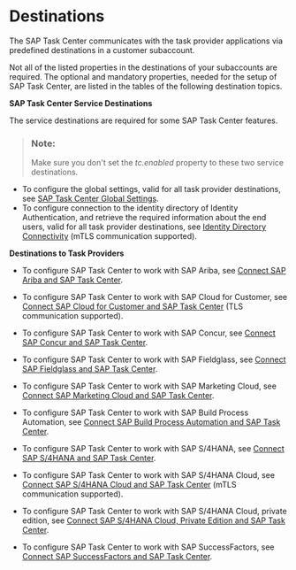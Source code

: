 <!-- loio34707338cdf94faa9ff2a684b16a8a5f -->

# Destinations

The SAP Task Center communicates with the task provider applications via predefined destinations in a customer subaccount.

Not all of the listed properties in the destinations of your subaccounts are required. The optional and mandatory properties, needed for the setup of SAP Task Center, are listed in the tables of the following destination topics.

**SAP Task Center Service Destinations**

The service destinations are required for some SAP Task Center features.

> ### Note:  
> Make sure you don't set the *tc.enabled* property to these two service destinations.

-   To configure the global settings, valid for all task provider destinations, see [SAP Task Center Global Settings](sap-task-center-global-settings-99e5302.md).
-   To configure connection to the identity directory of Identity Authentication, and retrieve the required information about the end users, valid for all task provider destinations, see [Identity Directory Connectivity](identity-directory-connectivity-3dcfba9.md) \(mTLS communication supported\).

**Destinations to Task Providers**

-   To configure SAP Task Center to work with SAP Ariba, see [Connect SAP Ariba and SAP Task Center](connect-sap-ariba-and-sap-task-center-d26b525.md).

-   To configure SAP Task Center to work with SAP Cloud for Customer, see [Connect SAP Cloud for Customer and SAP Task Center](connect-sap-cloud-for-customer-and-sap-task-center-ec09002.md) \(TLS communication supported\).

-   To configure SAP Task Center to work with SAP Concur, see [Connect SAP Concur and SAP Task Center](connect-sap-concur-and-sap-task-center-f354ef9.md).

-   To configure SAP Task Center to work with SAP Fieldglass, see [Connect SAP Fieldglass and SAP Task Center](connect-sap-fieldglass-and-sap-task-center-9367f0d.md).

-   To configure SAP Task Center to work with SAP Marketing Cloud, see [Connect SAP Marketing Cloud and SAP Task Center](connect-sap-marketing-cloud-and-sap-task-center-18b3848.md).

-   To configure SAP Task Center to work with SAP Build Process Automation, see [Connect SAP Build Process Automation and SAP Task Center](connect-sap-build-process-automation-and-sap-task-center-e1e1dce.md).

-   To configure SAP Task Center to work with SAP S/4HANA, see [Connect SAP S/4HANA and SAP Task Center](connect-sap-s-4hana-and-sap-task-center-143af9b.md).

-   To configure SAP Task Center to work with SAP S/4HANA Cloud, see [Connect SAP S/4HANA Cloud and SAP Task Center](connect-sap-s-4hana-cloud-and-sap-task-center-0aff1b4.md) \(mTLS communication supported\).

-   To configure SAP Task Center to work with SAP S/4HANA Cloud, private edition, see [Connect SAP S/4HANA Cloud, Private Edition and SAP Task Center](connect-sap-s-4hana-cloud-private-edition-and-sap-task-center-50ce133.md).

-   To configure SAP Task Center to work with SAP SuccessFactors, see [Connect SAP SuccessFactors and SAP Task Center](connect-sap-successfactors-and-sap-task-center-eae23f3.md).


